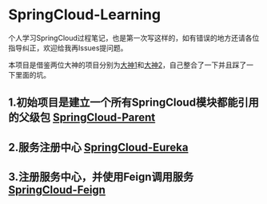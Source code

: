 # SpringCloud-Learning
个人学习SpringCloud过程笔记，也是第一次写这样的，如有错误的地方还请各位指导纠正，欢迎给我再Issues提问题。<br/>

本项目是借鉴两位大神的项目分别为[大神1](https://www.fangzhipeng.com/spring-cloud.html)和[大神2](http://www.ityouknow.com/spring-cloud.html)，自己整合了一下并且踩了一下里面的坑。

## 1.初始项目是建立一个所有SpringCloud模块都能引用的父级包 [SpringCloud-Parent](https://github.com/Git950715/SpringCloud-Learning/tree/master/SpringCloud-Parent)

## 2.服务注册中心 [SpringCloud-Eureka](https://github.com/Git950715/SpringCloud-Learning/tree/master/SpringCloud-Eureka)

## 3.注册服务中心，并使用Feign调用服务 [SpringCloud-Feign](https://github.com/Git950715/SpringCloud-Learning/tree/master/SpringCloud-Feign)
